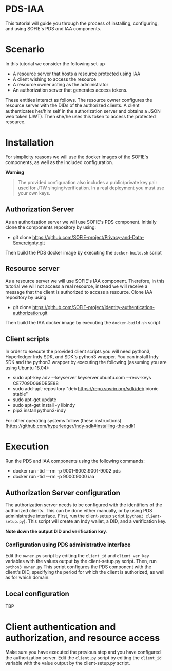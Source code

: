 # PDS-IAA
This tutorial will guide you through the process of installing, configuring, and using SOFIE's PDS and IAA components.

# Scenario
In this tutorial we consider the following set-up
* A resource server that hosts a resource protected using IAA
* A client wishing to access the resource
* A resource owner acting as the administrator
* An authorization server that generates access tokens.

These entities interact as follows. The resource owner configures the resource server with the DIDs of the authorized
clients. A client authenticates her/him self in the authorization server and obtains a JSON web token (JWT). Then she/he
uses this token to access the protected resource.

# Installation
For simplicity reasons we will use the docker images of the SOFIE's components, as well as the included configuration.

**Warning**
> The provided configuration also includes a public/private key pair used for JTW singing/verification. In a real deployment you must use
> your own keys.


## Authorization Server
As an authorization server we will use SOFIE's PDS component. Initially clone the components repository by using:

* git clone https://github.com/SOFIE-project/Privacy-and-Data-Sovereignty.git

Then build the PDS docker image by executing the `docker-build.sh` script


## Resource server
As a resource server we will use SOFIE's IAA component. Therefore, in this tutorial we will not access a real resource, instead we will 
receive a message that the client is authorized to access a resource. Clone IAA repository by using

* git clone https://github.com/SOFIE-project/identity-authentication-authorization.git

Then build the IAA docker image by executing the `docker-build.sh` script

## Client scripts
In order to execute the provided client scripts you will need python3, Hyperledger Indy SDK, and SDK's python3 wrapper. You can install Indy 
SDK and the python3 wrapper by executing the following (assuming you are using Ubuntu 18.04):

* sudo apt-key adv --keyserver keyserver.ubuntu.com --recv-keys CE7709D068DB5E88
* sudo add-apt-repository "deb https://repo.sovrin.org/sdk/deb bionic stable"
* sudo apt-get update
* sudo apt-get install -y libindy
* pip3 install python3-indy

For other operating systems follow (these instructions)[https://github.com/hyperledger/indy-sdk#installing-the-sdk]

# Execution
Run the PDS and IAA components using the following commands:

* docker run -tid --rm -p 9001-9002:9001-9002 pds
* docker run -tid --rm -p 9000:9000 iaa

## Authorization Server configuration
The authorization server needs to be configured with the identifiers of the authorized clients. This can be done either manually, or by using PDS administrative interface.
First, run the client-setup script (`python3 client-setup.py`). This script will create an Indy wallet, a DID, and a verification key. 

**Note down the output DID and verification key**.

### Configuration using PDS administrative interface
Edit the `owner.py` script by editing the `client_id` and `client_ver_key` variables with the values output by the client-setup.py script. 
Then, run `python3 owner.py` This script configures the PDS component with the client's DID, specifying the period for which the client is authorized,
as well as for which domain. 

## Local configuration
TBP

# Client authentication and authorization, and resource access
Make sure you have executed the previous step and you have configured the authorization server. 
Edit the `client.py` script by editing the `client_id`  variable with the value output by the client-setup.py script.

